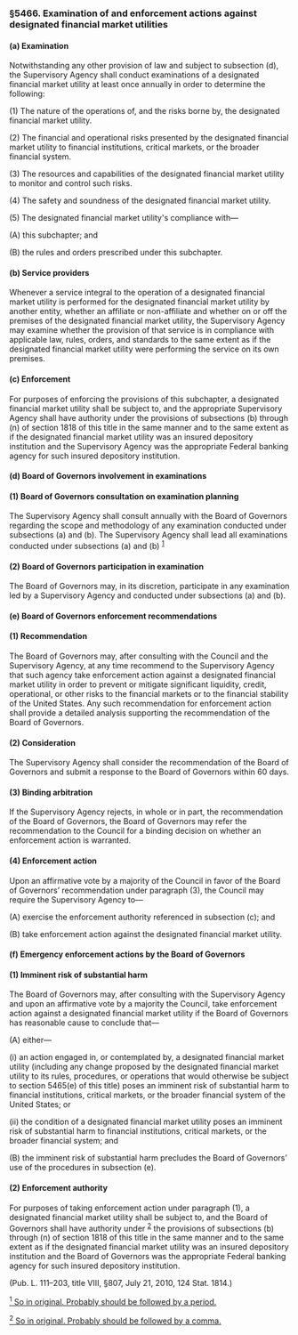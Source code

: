 ### §5466. Examination of and enforcement actions against designated financial market utilities ###

#### (a) Examination ####

Notwithstanding any other provision of law and subject to subsection (d), the Supervisory Agency shall conduct examinations of a designated financial market utility at least once annually in order to determine the following:

(1) The nature of the operations of, and the risks borne by, the designated financial market utility.

(2) The financial and operational risks presented by the designated financial market utility to financial institutions, critical markets, or the broader financial system.

(3) The resources and capabilities of the designated financial market utility to monitor and control such risks.

(4) The safety and soundness of the designated financial market utility.

(5) The designated financial market utility's compliance with—

(A) this subchapter; and

(B) the rules and orders prescribed under this subchapter.

#### (b) Service providers ####

Whenever a service integral to the operation of a designated financial market utility is performed for the designated financial market utility by another entity, whether an affiliate or non-affiliate and whether on or off the premises of the designated financial market utility, the Supervisory Agency may examine whether the provision of that service is in compliance with applicable law, rules, orders, and standards to the same extent as if the designated financial market utility were performing the service on its own premises.

#### (c) Enforcement ####

For purposes of enforcing the provisions of this subchapter, a designated financial market utility shall be subject to, and the appropriate Supervisory Agency shall have authority under the provisions of subsections (b) through (n) of section 1818 of this title in the same manner and to the same extent as if the designated financial market utility was an insured depository institution and the Supervisory Agency was the appropriate Federal banking agency for such insured depository institution.

#### (d) Board of Governors involvement in examinations ####

#### (1) Board of Governors consultation on examination planning ####

The Supervisory Agency shall consult annually with the Board of Governors regarding the scope and methodology of any examination conducted under subsections (a) and (b). The Supervisory Agency shall lead all examinations conducted under subsections (a) and (b) <sup><a href="#5466_1_target" name="5466_1">1</a></sup>

#### (2) Board of Governors participation in examination ####

The Board of Governors may, in its discretion, participate in any examination led by a Supervisory Agency and conducted under subsections (a) and (b).

#### (e) Board of Governors enforcement recommendations ####

#### (1) Recommendation ####

The Board of Governors may, after consulting with the Council and the Supervisory Agency, at any time recommend to the Supervisory Agency that such agency take enforcement action against a designated financial market utility in order to prevent or mitigate significant liquidity, credit, operational, or other risks to the financial markets or to the financial stability of the United States. Any such recommendation for enforcement action shall provide a detailed analysis supporting the recommendation of the Board of Governors.

#### (2) Consideration ####

The Supervisory Agency shall consider the recommendation of the Board of Governors and submit a response to the Board of Governors within 60 days.

#### (3) Binding arbitration ####

If the Supervisory Agency rejects, in whole or in part, the recommendation of the Board of Governors, the Board of Governors may refer the recommendation to the Council for a binding decision on whether an enforcement action is warranted.

#### (4) Enforcement action ####

Upon an affirmative vote by a majority of the Council in favor of the Board of Governors’ recommendation under paragraph (3), the Council may require the Supervisory Agency to—

(A) exercise the enforcement authority referenced in subsection (c); and

(B) take enforcement action against the designated financial market utility.

#### (f) Emergency enforcement actions by the Board of Governors ####

#### (1) Imminent risk of substantial harm ####

The Board of Governors may, after consulting with the Supervisory Agency and upon an affirmative vote by a majority the Council, take enforcement action against a designated financial market utility if the Board of Governors has reasonable cause to conclude that—

(A) either—

(i) an action engaged in, or contemplated by, a designated financial market utility (including any change proposed by the designated financial market utility to its rules, procedures, or operations that would otherwise be subject to section 5465(e) of this title) poses an imminent risk of substantial harm to financial institutions, critical markets, or the broader financial system of the United States; or

(ii) the condition of a designated financial market utility poses an imminent risk of substantial harm to financial institutions, critical markets, or the broader financial system; and

(B) the imminent risk of substantial harm precludes the Board of Governors’ use of the procedures in subsection (e).

#### (2) Enforcement authority ####

For purposes of taking enforcement action under paragraph (1), a designated financial market utility shall be subject to, and the Board of Governors shall have authority under <sup><a href="#5466_2_target" name="5466_2">2</a></sup> the provisions of subsections (b) through (n) of section 1818 of this title in the same manner and to the same extent as if the designated financial market utility was an insured depository institution and the Board of Governors was the appropriate Federal banking agency for such insured depository institution.

(Pub. L. 111–203, title VIII, §807, July 21, 2010, 124 Stat. 1814.)

[<sup>1</sup> So in original. Probably should be followed by a period.](#5466_1)

[<sup>2</sup> So in original. Probably should be followed by a comma.](#5466_2)